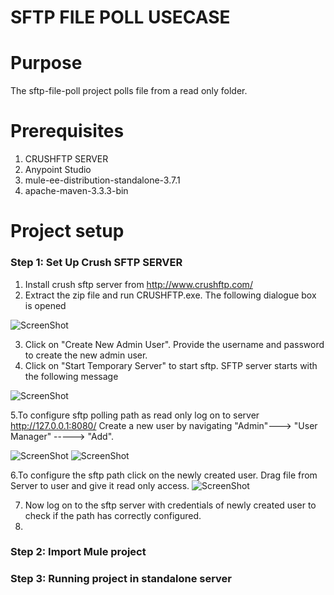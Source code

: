 # SFTP FILE POLL USECASE

Purpose
=======

The sftp-file-poll project polls file from a read only folder.

Prerequisites
=============

1. CRUSHFTP SERVER
2. Anypoint Studio
3. mule-ee-distribution-standalone-3.7.1
4. apache-maven-3.3.3-bin

Project setup
==============

### Step 1: Set Up Crush SFTP SERVER

1. Install crush sftp server from <a href="http://www.crushftp.com/"> http://www.crushftp.com/
2. Extract the zip file and run CRUSHFTP.exe. The following dialogue box is opened
 
 ![ScreenShot](https://raw.githubusercontent.com/indiramallick1988/Demo2/master/tool/crushftpexe.PNG)

3. Click on "Create New Admin User". Provide the username and password to create the new admin user.
4. Click on "Start Temporary Server" to start sftp. SFTP server starts with the following message

![ScreenShot](https://raw.githubusercontent.com/indiramallick1988/Demo2/master/tool/crushftpexe.PNG)

5.To configure sftp polling path as read only log on to server <a href="http://127.0.0.1:8080/"> http://127.0.0.1:8080/
  Create a new user by navigating "Admin"---> "User Manager" -----> "Add".
  
  ![ScreenShot](https://raw.githubusercontent.com/indiramallick1988/Demo2/master/tool/crushftpexe.PNG)
  ![ScreenShot](https://raw.githubusercontent.com/indiramallick1988/Demo2/master/tool/crushftpexe.PNG)
  
6.To configure the sftp path click on the newly created user. Drag file from Server to user and give it read only access.
  ![ScreenShot](https://raw.githubusercontent.com/indiramallick1988/Demo2/master/tool/crushftpexe.PNG)

7. Now log on to the sftp server with credentials of newly created user to check if the path has correctly configured.
8. 
### Step 2: Import Mule project

### Step 3: Running project in standalone server
